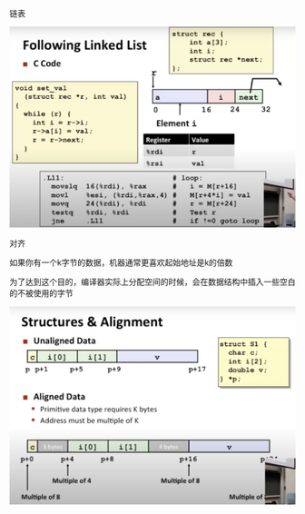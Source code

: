 链表

![image-20230421003638096](image/image-20230421003638096.png)

对齐

如果你有一个k字节的数据，机器通常更喜欢起始地址是k的倍数

为了达到这个目的，编译器实际上分配空间的时候，会在数据结构中插入一些空白的不被使用的字节

![image-20230421003615768](image/image-20230421003615768.png)